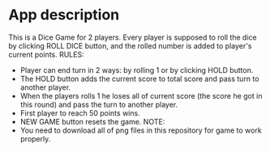 # App description
This is a Dice Game for 2 players.
Every player is supposed to roll the dice by clicking ROLL DICE button, and the rolled number is added to player's current points.
RULES:
- Player can end turn in 2 ways: by rolling 1 or by clicking HOLD button.
- The HOLD button adds the current score to total score and pass turn to another player.
- When the players rolls 1 he loses all of current score (the score he got in this round) and pass the turn to another player.
- First player to reach 50 points wins.
- NEW GAME button resets the game.
NOTE:
- You need to download all of png files in this repository for game to work properly.